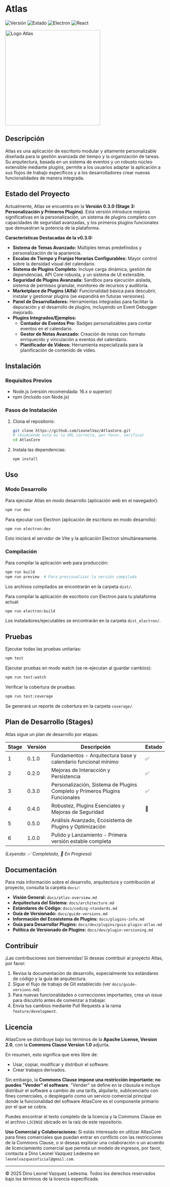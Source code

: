 # Atlas

![Versión](https://img.shields.io/badge/versión-0.3.0-blue)
![Estado](https://img.shields.io/badge/estado-En%20Desarrollo%20Activo-green)
![Electron](https://img.shields.io/badge/Electron-^33.2.1-9cf)
![React](https://img.shields.io/badge/React-^18.3.1-61DAFB)

<img src="https://github.com/user-attachments/assets/0535c384-c878-41ca-b062-4d0a73a7b48f" alt="Logo Atlas" width="300">

## Descripción

Atlas es una aplicación de escritorio modular y altamente personalizable diseñada para la gestión avanzada del tiempo y la organización de tareas. Su arquitectura, basada en un sistema de eventos y un robusto núcleo extensible mediante plugins, permite a los usuarios adaptar la aplicación a sus flujos de trabajo específicos y a los desarrolladores crear nuevas funcionalidades de manera integrada.

## Estado del Proyecto

Actualmente, Atlas se encuentra en la **Versión 0.3.0 (Stage 3: Personalización y Primeros Plugins)**. Esta versión introduce mejoras significativas en la personalización, un sistema de plugins completo con capacidades de seguridad avanzadas, y los primeros plugins funcionales que demuestran la potencia de la plataforma.

**Características Destacadas de la v0.3.0:**

- **Sistema de Temas Avanzado:** Múltiples temas predefinidos y personalización de la apariencia.
- **Escalas de Tiempo y Franjas Horarias Configurables:** Mayor control sobre la densidad visual del calendario.
- **Sistema de Plugins Completo:** Incluye carga dinámica, gestión de dependencias, API Core robusta, y un sistema de UI extensible.
- **Seguridad de Plugins Avanzada:** Sandbox para ejecución aislada, sistema de permisos granular, monitoreo de recursos y auditoría.
- **Marketplace de Plugins (Alfa):** Funcionalidad básica para descubrir, instalar y gestionar plugins (se expandirá en futuras versiones).
- **Panel de Desarrolladores:** Herramientas integradas para facilitar la depuración y el desarrollo de plugins, incluyendo un Event Debugger mejorado.
- **Plugins Integrados/Ejemplos:**
  - **Contador de Eventos Pro:** Badges personalizables para contar eventos en el calendario.
  - **Gestor de Notas Avanzado:** Creación de notas con formato enriquecido y vinculación a eventos del calendario.
  - **Planificador de Videos:** Herramienta especializada para la planificación de contenido de video.

## Instalación

### Requisitos Previos

- Node.js (versión recomendada: 16.x o superior)
- npm (incluido con Node.js)

### Pasos de Instalación

1.  Clona el repositorio:

    ```bash
    git clone https://github.com/LeonelVaz/AtlasCore.git
    # (Asumiendo esta es la URL correcta, por favor, verifica)
    cd AtlasCore
    ```

2.  Instala las dependencias:
    ```bash
    npm install
    ```

## Uso

### Modo Desarrollo

Para ejecutar Atlas en modo desarrollo (aplicación web en el navegador):

```bash
npm run dev
```

Para ejecutar con Electron (aplicación de escritorio en modo desarrollo):

```bash
npm run electron:dev
```

Esto iniciará el servidor de Vite y la aplicación Electron simultáneamente.

### Compilación

Para compilar la aplicación web para producción:

```bash
npm run build
npm run preview  # Para previsualizar la versión compilada
```

Los archivos compilados se encontrarán en la carpeta `dist/`.

Para compilar la aplicación de escritorio con Electron para tu plataforma actual:

```bash
npm run electron:build
```

Los instaladores/ejecutables se encontrarán en la carpeta `dist_electron/`.

## Pruebas

Ejecutar todas las pruebas unitarias:

```bash
npm test
```

Ejecutar pruebas en modo watch (se re-ejecutan al guardar cambios):

```bash
npm run test:watch
```

Verificar la cobertura de pruebas:

```bash
npm run test:coverage
```

Se generará un reporte de cobertura en la carpeta `coverage/`.

## Plan de Desarrollo (Stages)

Atlas sigue un plan de desarrollo por etapas:

| Stage | Versión | Descripción                                                                 | Estado |
| ----- | ------- | --------------------------------------------------------------------------- | ------ |
| 1     | 0.1.0   | Fundamentos - Arquitectura base y calendario funcional mínimo               | ✅     |
| 2     | 0.2.0   | Mejoras de Interacción y Persistencia                                       | ✅     |
| 3     | 0.3.0   | Personalización, Sistema de Plugins Completo y Primeros Plugins Funcionales | ✅     |
| 4     | 0.4.0   | Robustez, Plugins Esenciales y Mejoras de Seguridad                         | 🚧     |
| 5     | 0.5.0   | Análisis Avanzado, Ecosistema de Plugins y Optimización                     |        |
| 6     | 1.0.0   | Pulido y Lanzamiento - Primera versión estable completa                     |        |

_(Leyenda: ✅ Completado, 🚧 En Progreso)_

## Documentación

Para más información sobre el desarrollo, arquitectura y contribución al proyecto, consulta la carpeta `docs/`:

- **Visión General:** `docs/atlas-overview.md`
- **Arquitectura del Sistema:** `docs/architecture.md`
- **Estándares de Código:** `docs/coding-standards.md`
- **Guía de Versionado:** `docs/guide-versions.md`
- **Información del Ecosistema de Plugins:** `docs/plugins-info.md`
- **Guía para Desarrollar Plugins:** `docs/dev/plugins/guia-plugin-atlas.md`
- **Política de Versionado de Plugins:** `docs/dev/plugin-versioning.md`

## Contribuir

¡Las contribuciones son bienvenidas! Si deseas contribuir al proyecto Atlas, por favor:

1.  Revisa la documentación de desarrollo, especialmente los estándares de código y la guía de arquitectura.
2.  Sigue el flujo de trabajo de Git establecido (ver `docs/guide-versions.md`).
3.  Para nuevas funcionalidades o correcciones importantes, crea un _issue_ para discutirlo antes de comenzar a trabajar.
4.  Envía tus cambios mediante Pull Requests a la rama `feature/development`.

## Licencia

AtlasCore se distribuye bajo los términos de la **Apache License, Version 2.0**, con la **Commons Clause Version 1.0** adjunta.

En resumen, esto significa que eres libre de:

- Usar, copiar, modificar y distribuir el software.
- Crear trabajos derivados.

Sin embargo, la **Commons Clause impone una restricción importante: no puedes "Vender" el software**. "Vender" se define en la cláusula e incluye distribuir el software a cambio de una tarifa, alquilarlo, sublicenciarlo con fines comerciales, o desplegarlo como un servicio comercial principal donde la funcionalidad del software AtlasCore es el componente primario por el que se cobra.

Puedes encontrar el texto completo de la licencia y la Commons Clause en el archivo `LICENSE` ubicado en la raíz de este repositorio.

**Uso Comercial y Colaboraciones:**
Si estás interesado en utilizar AtlasCore para fines comerciales que puedan entrar en conflicto con las restricciones de la Commons Clause, o si deseas explorar una colaboración o un acuerdo de licenciamiento comercial que permita un modelo de ingresos, por favor, contacta a Dino Leonel Vazquez Ledesma en `leonelvazquezoficial@gmail.com`.

---

© 2025 Dino Leonel Vazquez Ledesma. Todos los derechos reservados bajo los términos de la licencia especificada.
